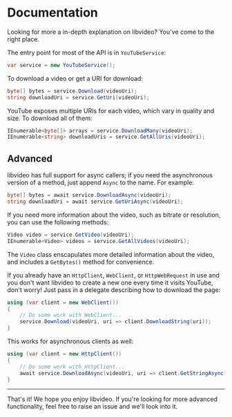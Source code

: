 # Documentation

Looking for more a in-depth explanation on libvideo? You've come to the right place.

The entry point for most of the API is in `YouTubeService`:

```csharp
var service = new YouTubeService();
```

To download a video or get a URI for download:

```csharp
byte[] bytes = service.Download(videoUri);
string downloadUri = service.GetUri(videoUri);
```

YouTube exposes multiple URIs for each video, which vary in quality and size. To download all of them:

```csharp
IEnumerable<byte[]> arrays = service.DownloadMany(videoUri);
IEnumerable<string> downloadUris = service.GetAllUris(videoUri);
```

## Advanced

libvideo has full support for async callers; if you need the asynchronous version of a method, just append `Async` to the name. For example:

```csharp
byte[] bytes = await service.DownloadAsync(videoUri);
string downloadUri = await service.GetUriAsync(videoUri);
```

If you need more information about the video, such as bitrate or resolution, you can use the following methods:

```csharp
Video video = service.GetVideo(videoUri);
IEnumerable<Video> videos = service.GetAllVideos(videoUri);
```

The `Video` class enscapulates more detailed information about the video, and includes a `GetBytes()` method for convenience.

If you already have an `HttpClient`, `WebClient`, or `HttpWebRequest` in use and you don't want libvideo to create a new one every time it visits YouTube, don't worry! Just pass in a delegate describing how to download the page:

```csharp
using (var client = new WebClient())
{
    // Do some work with WebClient...
    service.Download(videoUri, uri => client.DownloadString(uri));
}
```

This works for asynchronous clients as well:

```csharp
using (var client = new HttpClient())
{
    // Do some work with HttpClient...
    await service.DownloadAsync(videoUri, uri => client.GetStringAsync(uri));
}
```

---

That's it! We hope you enjoy libvideo. If you're looking for more advanced functionality, feel free to raise an issue and we'll look into it.
